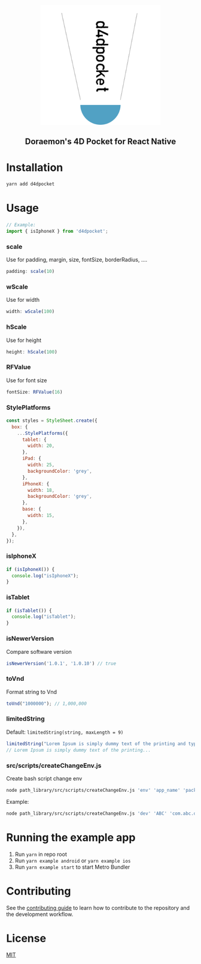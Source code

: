 <p align="center">
  <img src="assets/d4dpocket.png" alt="d4dpocket" style="width:320px" />
<p>

<h2 align="center">Doraemon's 4D Pocket for React Native</h2>

# Installation

```sh
yarn add d4dpocket
```

# Usage

```js
// Example:
import { isIphoneX } from 'd4dpocket';
```

### scale
Use for padding, margin, size, fontSize, borderRadius, ....
```js
padding: scale(10)
```

### wScale
Use for width
```js
width: wScale(100)
```

### hScale
Use for height
```js
height: hScale(100)
```

### RFValue
Use for font size
```js
fontSize: RFValue(16)
```

### StylePlatforms
```js
const styles = StyleSheet.create({
  box: {
    ...StylePlatforms({
      tablet: {
        width: 20,
      },
      iPad: {
        width: 25,
        backgroundColor: 'grey',
      },
      iPhoneX: {
        width: 18,
        backgroundColor: 'grey',
      },
      base: {
        width: 15,
      },
    }),
  },
});
```

### isIphoneX
```js
if (isIphoneX()) {
  console.log("isIphoneX");
}
```

### isTablet
```js
if (isTablet()) {
  console.log("isTablet");
}
```

### isNewerVersion
Compare software version
```js
isNewerVersion('1.0.1', '1.0.10') // true
```

### toVnd
Format string to Vnd
```js
toVnd("1000000"); // 1,000,000
```

### limitedString
Default: `limitedString(string, maxLength = 9)`
```js
limitedString("Lorem Ipsum is simply dummy text of the printing and typesetting industry");
// Lorem Ipsum is simply dummy text of the printing...
```

### src/scripts/createChangeEnv.js
Create bash script change env
```sh
node path_library/src/scripts/createChangeEnv.js 'env' 'app_name' 'package_name'
```
Example:
```sh
node path_library/src/scripts/createChangeEnv.js 'dev' 'ABC' 'com.abc.dev'
```

# Running the example app

1. Run `yarn` in repo root
2. Run `yarn example android` or `yarn example ios`
3. Run `yarn example start` to start Metro Bundler

# Contributing

See the [contributing guide](CONTRIBUTING.md) to learn how to contribute to the repository and the development workflow.

# License

[MIT](LICENSE)

